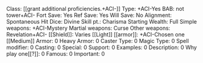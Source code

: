 Class: [[grant additional proficiencies.+ACI-]]
Type: +ACI-Yes
BAB:  not tower+ACI-
Fort Save: Yes
Ref Save: Yes
Will Save: No
Alignment: Spontaneous
Hit Dice: Divine
Skill pt.: Charisma
Starting Wealth: Full
Simple weapons: +ACI-Mystery
Martial weapons:  Curse
Other weapons:  Revelation+ACI-
[[Shield]]: Varies
[[Light]] [[armor]]: +ACI-Chosen one
[[Medium]] Armor: 0
Heavy Armor: 0
Caster Type: 0
Magic Type: 0
Spell modifier: 0
Casting: 0
Special: 0
Support: 0
Examples: 0
Description: 0
Why play one[[?]]: 0
Famous: 0
Important: 0
